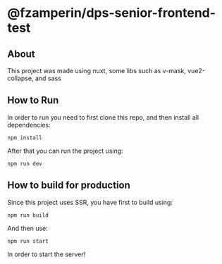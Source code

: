 # @fzamperin/dps-senior-frontend-test

## About

This project was made using nuxt, some libs such as v-mask, vue2-collapse, and sass

## How to Run

In order to run you need to first clone this repo, and then install all dependencies:
```
npm install
```

After that you can run the project using:

```
npm run dev
```

## How to build for production

Since this project uses SSR, you have first to build using:

```
npm run build
```

And then use:

```
npm run start
```

In order to start the server!

